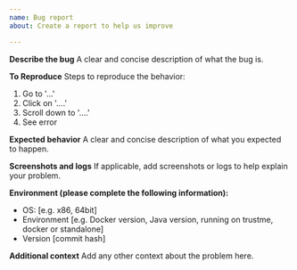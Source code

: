 ```yaml
---
name: Bug report
about: Create a report to help us improve

---
```


**Describe the bug**
A clear and concise description of what the bug is.

**To Reproduce**
Steps to reproduce the behavior:
1. Go to '...'
2. Click on '....'
3. Scroll down to '....'
4. See error

**Expected behavior**
A clear and concise description of what you expected to happen.

**Screenshots and logs**
If applicable, add screenshots or logs to help explain your problem.

**Environment (please complete the following information):**
 - OS: [e.g. x86, 64bit]
 - Environment [e.g. Docker version, Java version, running on trustme, docker or standalone]
 - Version [commit hash]

**Additional context**
Add any other context about the problem here.
